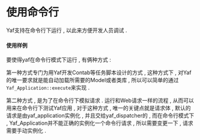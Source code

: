 # 使用命令行

Yaf支持在命令行下运行 , 以此来方便开发人员调试 .

#### 使用样例

要使得yaf在命令行模式下运行 , 有俩种方式 :

第一种方式专门为用Yaf开发Contab等任务脚本设计的方式 , 这种方式下 , 对Yaf的唯一要求就是能自动加载所需要的Model或者类库 , 所以可以简单的通过`Yaf_Application::execute`来实现 .

第二种方式 , 是为了在命令行下模拟请求 . 运行和Web请求一样的流程 , 从而可以用来在命令行下测试Yaf应用 , 对于这种方式 , 唯一的关键点就是请求体 , 默认的请求是由yaf\_application实例化 , 并且交给yaf\_dispatcher的 , 而在命令行模式下 , Yaf\_Application并不能正确的实例化一个命令行请求 , 所以需要变更一下 , 请求需要手动实例化 . 

